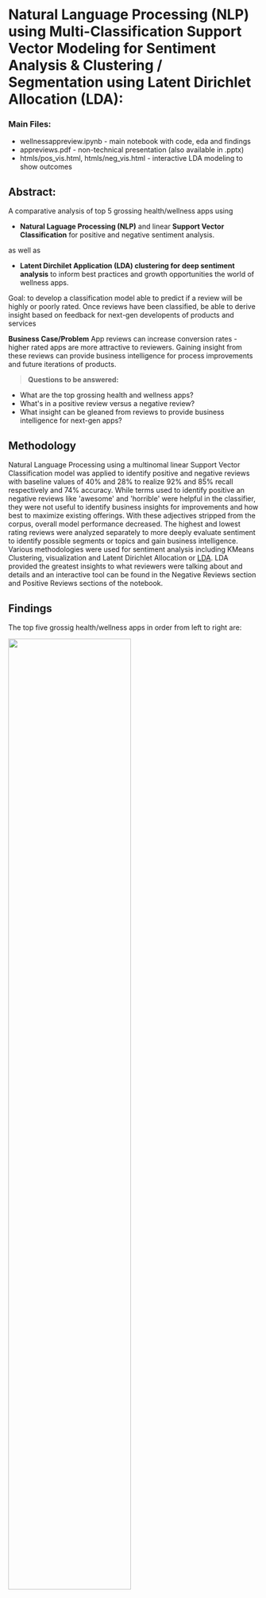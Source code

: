 # Natural Language Processing (NLP) using Multi-Classification Support Vector Modeling for Sentiment Analysis & Clustering / Segmentation using Latent Dirichlet Allocation (LDA):

### Main Files:
* wellnessappreview.ipynb - main notebook with code, eda and findings
* appreviews.pdf - non-technical presentation (also available in .pptx)
* htmls/pos_vis.html, htmls/neg_vis.html - interactive LDA modeling to show outcomes

## Abstract: 
A comparative analysis of top 5 grossing health/wellness apps using

* **Natural Laguage Processing (NLP)** and linear **Support Vector Classification** for positive and negative sentiment analysis. 

as well as
* **Latent Dirchilet Application (LDA) clustering for deep sentiment analysis** to inform best practices and growth opportunities the world of wellness apps.

Goal: to develop a classification model able to predict if a review will be highly or poorly rated.  Once reviews have been classified, be able to derive insight based on feedback for next-gen developents of products and services

**Business Case/Problem** App reviews can increase conversion rates - higher rated apps are more attractive to reviewers. Gaining insight from these reviews can provide business intelligence for process improvements and future iterations of products.
> **Questions to be answered:**
* What are the top grossing health and wellness apps? 
* What's in a positive review versus a negative review?
* What insight can be gleaned from reviews to provide business intelligence for next-gen apps?


## **Methodology** 
Natural Language Processing using a multinomal linear Support Vector Classification model was applied to identify positive and negative reviews with baseline values of 40% and 28% to realize 92% and 85% recall respectively and 74% accuracy. While terms used to identify positive an negative reviews like 'awesome' and 'horrible' were helpful in the classifier, they were not useful to identify business insights for improvements and how best to maximize existing offerings. With these adjectives stripped from the corpus, overall model performance decreased. The highest and lowest rating reviews were analyzed separately to more deeply evaluate sentiment to identify possible segments or topics and gain business intelligence.  Various methodologies were used for sentiment analysis including KMeans Clustering, visualization and Latent Dirichlet Allocation or [LDA](https://ai.stanford.edu/~ang/papers/jair03-lda.pdf).  LDA provided the greatest insights to what reviewers were talking about and details and an interactive tool can be found in the Negative Reviews section and Positive Reviews sections of the notebook.

## **Findings** 

The top five grossig health/wellness apps in order from left to right are:

<img src='images/top_apps.PNG' width=70% aligment=center>

Once negative and positive sentiment was classified, it became apparent that what was helpful to classify the reviews as 'good' or 'bad' were not too informative for gaining product improvement insight:

<img src='images/neg_words.png' width=35% aligment=left>    <img src='images/pos_words.png' width=35% aligment=right>


Cluster segment analysis was conducted on negative and positive segments individually used to identify topics using Latent Dirichlet Allocation (LDA).  This revealed various topics and areas of focus by the terms used in each cluster.

<img src='images/pos_visual.PNG' width=70% alignment=center>


___
**Positive review results: (highest rated),**
Non-additive adjectives were removed from the corpus of the positive reviews and further analysis was conducted.

<img src='images/thumbs_up.PNG' width=40% alignment=center>

4 main areas were identified:

<img src='images/pos_topic_dist.png' width=60% alignment=left>

Examples of terms used most frequently in each topic are below:
|Area | Terms |
|:---| :---|
|Well-Being | 'meditation', 'sleep', 'workout' |
|Information |'information', 'monitor', 'report', 'result'|
|Ease of Use |'track', 'easy', 'keep', use'|
|Weight-Loss|'weight', 'lose', 'active', log'|

It's not surprising that app-specific features around well-being involving mediation, sleep, and workouts as well as weight-loss were what people were talking about most freqently in positive reviews, and that users liked being informed.  Ease of use came up as a topic - again, not surprising but informative as being relevant in a positive review.  These are all reasons why users would seek an app in the first place.  
An interactive tool to visualize the topics can be found in this repo under htmls/pos_vis.html

___
**Negative review results: (lowest rated)***

Non-additive adjectives were removed from the corpus of the negative reviews and further analysis was conducted.

<img src='images/thumbs_down.PNG' width=40% alignment=center>

3 main areas were identified: 

<img src='images/neg_topic_dist.png' width=50% alignment=left>

Examples of terms used most frequently in each topic are below:
|Area | Terms |
|:---| :---|
|Technical | 'log', 'sync', 'error' , 'device'|
|Billing Terms| 'free', 'trial', 'pay', 'subscription'|
|Ease of Use | 'alarm', 'easy', 'nope', 'friendly'|

Technical issues were the main topic of discussion in the negative reviews.  Issues with syncing devices along with logins were frequently discussed.  Surprisingly - billing terms were close behind technical in one-star reviews.  Users main complaints were being billed after a free trial or having issues with how they were being charged.  Ease of use came up again in the negative reivews, underlining the point that this is important to users.

*An interactive tool to visualize the topics can be found in this repo under htmls/neg_vis.htmls


> After reviewing both the positive and negative reviews separately, the findings would support the following **recommendations** for health/wellness app makers:

1) Exploit app-specific features like well-being (mediation, sleep) or weight loss features.
2) Improve access to relevant information to keep users best informed.
3) Resolve technical issues, syncing / updates 
4) Be clear on billing terms 
5) Maximize ease of uses for features since it was a topic in positive as well as negative reviews


# Background: 

<img src='images/yogapic.png' width=10% alignment=center>

Mobile or **mHealth** is defined by the [WHO](https://www.who.int/goe/publications/goe_mhealth_web.pdf) as the “medical and public health practice supported by mobile devices, such as mobile phones, patient monitoring devices, personal digital assistances and other wireless devices”.  

[According to Grand View Research](https://www.grandviewresearch.com/press-release/global-mhealth-app-market) The global mHealth app market is projected to register a compound annual growth rate of 44.7% by 2027 forecasted at  $236. billion USD.  Increased adoption of technology coupled with the availability of mobile applications for users is witnessing a rapid growth, especially healthcare apps that assist consumers in self-management of disease, wellness, and chronic conditions. Rapid growth in chronic diseases along with the rise in the number of app users is accountable for the mHealth apps market growth.  These apps are comprised of fitness, lifestyle management, nutrition and diet, women’s health, medication adherence, healthcare providers, and disease management. Of these, the fitness category accounted for the majority of segment share in 2018. According to Wired, a mobile advertising and analytics platform, women are more inclined toward tracking their health than men.

Reviews are important to consumers.  Nearly [95 percent of shoppers](https://spiegel.medill.northwestern.edu/online-reviews/) read online reviews before making a purchase .  In fact, one-to-one peer recommendations, original research, and product reviews are [the most influential content](https://contentmarketinginstitute.com/wp-content/uploads/2017/07/smartbrief-content-marketing-institute-how-content-influences-purchasing-process-research.pdf) in affecting purchase decisions.  Reviews can not only boost business, they can inform what is being done well, and what can be done to improve products and services.  

[App Annie](https://www.appannie.com/apps/google-play/top-chart/?country=US&category=19&device=&date=2020-04-05&feed=All&rank_sorting_type=rank&page_number=0&page_size=100&table_selections=) is a decision-making platform for the mobile app economy. App Annie combines the analytics of one's own apps with a granular understanding of the competition and market to provide a unique 360-degree view of one's mobile business.  It was used in  combination with [google play scraper](https://pypi.org/project/google-play-scraper/) to obtain the data for this project. 


Additional reading/resources:

* https://www.itproportal.com/features/the-wellness-industry-is-a-leader-in-mobile-app-development/ 
* https://imtinnovation.com/digital-health/health-and-wellness-apps 

  ___
*Inspired by: https://www.curiousily.com/posts/create-dataset-for-sentiment-analysis-by-scraping-google-play-app-reviews-using-python/ SEVERAL copies of this same project exist in various formats by various authors.



